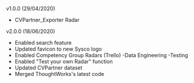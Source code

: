 v1.0.0 (29/04/2020)

- CVPartner_Exporter Radar

v2.0.0 (18/06/2020)

- Enabled search feature
- Updated favicon to new Sysco logo
- Enabled Competency Group Radars (Trello)
  -Data Engineering
  -Testing
- Enabled "Test your own Radar" function
- Updated CVPartner dataset
- Merged ThoughtWorks's latest code
